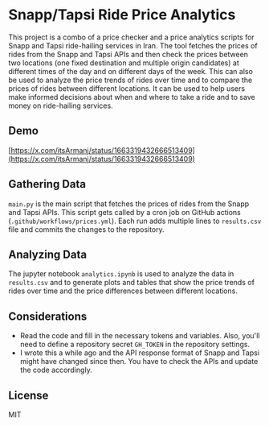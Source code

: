 # Snapp/Tapsi Ride Price Analytics
This project is a combo of a price checker and a price analytics scripts for Snapp and Tapsi ride-hailing services in Iran. 
The tool fetches the prices of rides from the Snapp and Tapsi APIs and then check the prices between two locations (one fixed destination and multiple origin candidates) at different times of the day and on different days of the week. 
This can also be used to analyze the price trends of rides over time and to compare the prices of rides between different locations. 
It can be used to help users make informed decisions about when and where to take a ride and to save money on ride-hailing services.

## Demo
[https://x.com/itsArmanj/status/1663319432666513409](https://x.com/itsArmanj/status/1663319432666513409)

## Gathering Data
`main.py` is the main script that fetches the prices of rides from the Snapp and Tapsi APIs.
This script gets called by a cron job on GitHub actions (`.github/workflows/prices.yml`). 
Each run adds multiple lines to `results.csv` file and commits the changes to the repository.

## Analyzing Data
The jupyter notebook `analytics.ipynb` is used to analyze the data in `results.csv` and to generate plots and tables that show the price trends of rides over time and the price differences between different locations.

## Considerations
- Read the code and fill in the necessary tokens and variables. Also, you'll need to define a repository secret `GH_TOKEN` in the repository settings.
- I wrote this a while ago and the API response format of Snapp and Tapsi might have changed since then. You have to check the APIs and update the code accordingly.

## License
MIT